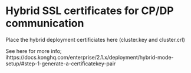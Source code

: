 # Hybrid SSL certificates for CP/DP communication

Place the hybrid deployment certificiates here (cluster.key and cluster.crl)

See here for more info; ihttps://docs.konghq.com/enterprise/2.1.x/deployment/hybrid-mode-setup/#step-1-generate-a-certificatekey-pair

